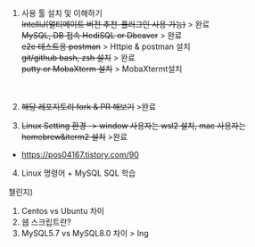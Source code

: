 1) 사용 툴 설치 및 이해하기 </br>
 ~~IntelliJ(얼티메이트 버전 추천-플러그인 사용 가능)~~ > 완료 </br>
 ~~MySQL, DB 접속 HediSQL or Dbeaver~~ > 완료 </br>
 ~~e2e 테스트용 postman~~ > Httpie & postman 설치 </br>
 ~~git/github bash, zsh 설치~~ > 완료 </br>
 ~~putty or MobaXterm 설치~~ > MobaXtermt설치</br>
</br></br>

2) ~~해당 레포지토리 fork & PR 해보기~~ >완료</br>

3) ~~Linux Setting 환경 -> window 사용자는 wsl2 설치, mac 사용자는 homebrew&iterm2 설치~~ >완료</br>
- https://pos04167.tistory.com/90</br>

4) Linux 명령어 + MySQL SQL 학습


챌린지) 
1) Centos vs Ubuntu 차이 
2) 쉡 스크립트란? 
3) MySQL5.7 vs MySQL8.0 차이 > Ing
